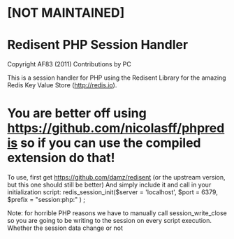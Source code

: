 # [NOT MAINTAINED]

# Redisent PHP Session Handler
Copyright AF83 (2011) Contributions by PC

This is a session handler for PHP using the Redisent Library for the amazing Redis Key Value Store (http://redis.io). 

# You are better off using https://github.com/nicolasff/phpredis so if you can use the compiled extension do that!

To use, first get https://github.com/damz/redisent (or the upstream version, but this one should still be better)
And simply include it and call in your initialization script:
redis_session_init($server = 'localhost', $port = 6379, $prefix = "session:php:" ) ;

Note: for horrible PHP reasons we have to manually call session_write_close so you are going to be writing to the session on every script execution. Whether the session data change or not

